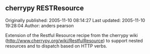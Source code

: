## cherrypy RESTResource

Originally published: 2005-11-10 08:14:27
Last updated: 2005-11-10 19:28:04
Author: anders pearson

Extension of the Restful Resource recipe from the cherrypy wiki (http://www.cherrypy.org/wiki/RestfulResource) to support nested resources and to dispatch based on HTTP verbs.